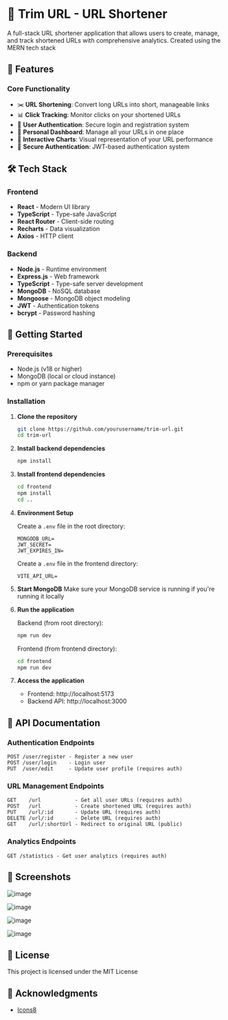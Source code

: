 # 🔗 Trim URL - URL Shortener

A full-stack URL shortener application that allows users to create, manage, and track shortened URLs with comprehensive analytics. Created using the MERN tech stack

## 🌟 Features

### Core Functionality
- ✂️ **URL Shortening**: Convert long URLs into short, manageable links
- 📊 **Click Tracking**: Monitor clicks on your shortened URLs
- 👤 **User Authentication**: Secure login and registration system
- 🎯 **Personal Dashboard**: Manage all your URLs in one place
- 🎨 **Interactive Charts**: Visual representation of your URL performance
- 🔐 **Secure Authentication**: JWT-based authentication system

## 🛠️ Tech Stack

### Frontend
- **React** - Modern UI library
- **TypeScript** - Type-safe JavaScript
- **React Router** - Client-side routing
- **Recharts** - Data visualization
- **Axios** - HTTP client

### Backend
- **Node.js** - Runtime environment
- **Express.js** - Web framework
- **TypeScript** - Type-safe server development
- **MongoDB** - NoSQL database
- **Mongoose** - MongoDB object modeling
- **JWT** - Authentication tokens
- **bcrypt** - Password hashing

## 🚀 Getting Started

### Prerequisites
- Node.js (v18 or higher)
- MongoDB (local or cloud instance)
- npm or yarn package manager

### Installation

1. **Clone the repository**
   ```bash
   git clone https://github.com/yourusername/trim-url.git
   cd trim-url
   ```

2. **Install backend dependencies**
   ```bash
   npm install
   ```

3. **Install frontend dependencies**
   ```bash
   cd frontend
   npm install
   cd ..
   ```

4. **Environment Setup**
   
   Create a `.env` file in the root directory:
   ```env
   MONGODB_URL=
   JWT_SECRET=
   JWT_EXPIRES_IN=
   ```

   Create a `.env` file in the frontend directory:
   ```env
   VITE_API_URL=
   ```

5. **Start MongoDB**
   Make sure your MongoDB service is running if you're running it locally

6. **Run the application**
   
   Backend (from root directory):
   ```bash
   npm run dev
   ```
   
   Frontend (from frontend directory):
   ```bash
   cd frontend
   npm run dev
   ```

7. **Access the application**
   - Frontend: http://localhost:5173
   - Backend API: http://localhost:3000

## 📖 API Documentation

### Authentication Endpoints
```
POST /user/register - Register a new user
POST /user/login    - Login user
PUT  /user/edit     - Update user profile (requires auth)
```

### URL Management Endpoints
```
GET    /url           - Get all user URLs (requires auth)
POST   /url           - Create shortened URL (requires auth)
PUT    /url/:id       - Update URL (requires auth)
DELETE /url/:id       - Delete URL (requires auth)
GET    /url/:shortUrl - Redirect to original URL (public)
```

### Analytics Endpoints
```
GET /statistics - Get user analytics (requires auth)
```

## 🎨 Screenshots

![image](https://github.com/user-attachments/assets/983b3198-3bb8-4be2-bd37-3d811aaf952c)

![image](https://github.com/user-attachments/assets/b4c58872-5de9-429b-b6fc-be80b88fd511)

![image](https://github.com/user-attachments/assets/69b2f6f4-41ed-4977-823c-b40982f768e4)

![image](https://github.com/user-attachments/assets/90576069-df13-4197-a2de-042ac123af7e)


## 📄 License

This project is licensed under the MIT License 

## 🙏 Acknowledgments

- [Icons8](https://icons8.com) 


